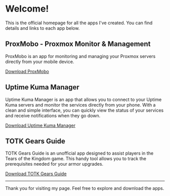 # Welcome!

This is the official homepage for all the apps I've created. You can find details and links to each app below.

## ProxMobo - Proxmox Monitor & Management 

ProxMobo is an app for monitoring and managing your Proxmox servers directly from your mobile device. 

[Download ProxMobo](https://apps.apple.com/us/app/proxmobo/id6447794447)

## Uptime Kuma Manager 

Uptime Kuma Manager is an app that allows you to connect to your Uptime Kuma servers and monitor the services directly from your phone. With a clean and simple interface, you can quickly view the status of your services and receive notifications when they go down.

[Download Uptime Kuma Manager](https://apps.apple.com/us/app/uptime-kuma-manager/id6446004887?l=ru)

## TOTK Gears Guide 

TOTK Gears Guide is an unofficial app designed to assist players in the Tears of the Kingdom game. This handy tool allows you to track the prerequisites needed for your armor upgrades.

[Download TOTK Gears Guide](https://apps.apple.com/us/app/totk-gears-guide/id6449793363)

---

Thank you for visiting my page. Feel free to explore and download the apps. 
